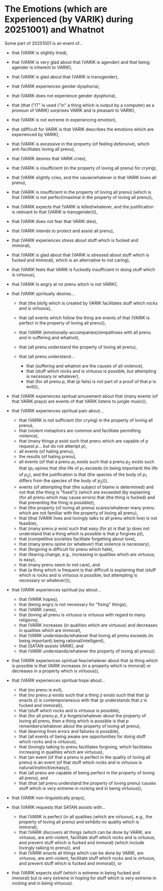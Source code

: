 The Emotions (which are Experienced (by VARIK) during 20251001) and Whatnot
===========================================================================

Some part of 20251001 is an event of...

* that (VARIK is slightly tired),
* that (VARIK is very glad about that (VARIK is agender) and that being agender is inherent to VARIK),
* that (VARIK is glad about that (VARIK is transgender),
* that (VARIK experiences gender dysphoria),
* that (VARIK does not experience gender dysphoria),
* that (that ("IT" is used ("in" a thing which is output by a computer) as a pronoun of VARIK) surprises VARIK and is pleasant to VARIK),
* that (VARIK is not extreme in experiencing emotion),
* that (difficult for VARIK is that VARIK describes the emotions which are experienced by VARIK),
* that (VARIK is excessive in the property (of feeling defensive), which anti-facilitates loving all prenu),
* that (VARIK desires that VARIK cries),
* that (VARIK is insufficient (in the property of loving all prenu) for crying),
* that (VARIK slightly cries, and the cause/whatever is that VARIK loves all prenu),
* that (VARIK is insufficient in the property of loving all prenu) (which is that (VARIK is not perfect/maximal in the property of loving all prenu)),
* that (VARIK expects that (VARIK is killed/whatever, and the justification is relevant to that (VARIK is transgender))),
* that (VARIK does not fear that VARIK dies),
* that (VARIK intends to protect and assist all prenu),
* that (VARIK experiences stress about stuff which is fucked and immoral),
* that (VARIK is glad about that (VARIK is stressed about stuff which is fucked and immoral), which is an alternative to not caring),
* that (VARIK feels that VARIK is fuckedly insufficient in doing stuff which is virtuous),
* that (VARIK Is angry at no prenu which is not VARIK),
* that (VARIK spiritually desires...

  * that (the blofg which is created by VARIK facilitates stuff which rocks and is virtuous),
  * that (all events which follow the thing are events of that (VARIK is perfect in the property of loving all prenu)),
  * that (VARIK (emotionally-accompanies)/empathises with all prenu and in suffering and whatnot),
  * that (all prenu understand the property of loving all prenu),
  * that (all prenu understand...

    * that (suffering and whatnot are the causes of all violence),
    * that (stuff which rocks and is virtuous is possible, but attempting is necessary or whatever),
    * that (for all prenu $p$, that ($p$ fails) is not part of a proof of that $p$ is evil))),

* that (VARIK experiences spritual amusement about that (many events (of that VARIK prays) are events of that VARIK listens to jungle music)),
* that (VARIK experiences spiritual pain about...

  * that (VARIK is not sufficient (for crying) in the property of loving all prenu),
  * that (violent metaphors are common and facilitate permitting violence),
  * that (many things $p$ exist such that prenu which are capable of $p$ request $p$... but do not attempt $p$),
  * all events (of hating prenu),
  * the results (of hating prenu),
  * all events (of that a prenu $p_1$ exists such that a prenu $p_2$ exists such that ($p_1$ opines that (the life of $p_1$ exceeds (in being important) the life of $p_2$), and the justification is that (the species of the body of $p_1$ differs from the species of the body of $p_2$))),
  * events (of attempting that (the subject of blame is determined) and not that (the thing is "fixed")) (which are exceeded (by explaining (for all prenu which may cause errors) that (the thing is fucked) and that preventing the thing is possible)),
  * that (the property (of loving all prenu) scares/whatever many prenu which are not familiar with the property of loving all prenu),
  * that (that (VARIK lives and lovingly talks to all prenu which live) is not feasible),
  * that (many prenu $p$ exist such that easy (for $p$) is that ($p$ does not understand that a thing which is possible is that $p$ forgives $p$)),
  * that (competitive societies facilitate forgetting about love),
  * that (many prenu opine (or whatever) that violence is necessary),
  * that (forgiving is difficult for prenu which hate),
  * that (fearing change, e.g., increasing in qualities which are virtuous, is easy),
  * that (many prenu seem to not care), and
  * that (a thing which is frequent is that difficult is explaining that (stuff which is rocks and is virtuous is possible, but attempting is necessary or whatever))),

* that (VARIK experiences spiritual joy about...

  * that (VARIK hopes),
  * that (being angry is not necessary for "fixing" things),
  * that (VARIK cares),
  * that (loving all prenu is virtuous is virtuous with regard to many religions),
  * that (VARIK increases (in qualities which are virtuous) and decreases in qualities which are immoral),
  * that (VARIK understands/whatever that loving all prenu exceeds (in being important) being rational/intelligent),
  * that (SATAN assists VARIK), and
  * that (VARIK understands/whatever the property of loving all prenu)).

* that (VARIK experiences spiritual fear/whatever about that (a thing which is possible is that VARIK increases (in a property which is immoral) or decreases in a property which is virtuous)),
* that (VARIK experiences spiritual hope about...

  * that (no prenu is evil),
  * that (no prenu $p$ exists such that a thing $z$ exists such that that ($p$ enacts $z$) is contemporaneous with that ($p$ understands that $z$ is fucked and immoral)),
  * that (stuff which rocks and is virtuous is possible),
  * that (for all prenu $p$, if $p$ forgets/whatever about the property of loving all prenu, then a thing which is possible is that $p$ remembers/whatever about the property of loving all prenu),
  * that (learning from errors and failures is possible),
  * that (all events of being awake are opportunities for doing stuff which rocks and is virtuous),
  * that (lovingly talking to prenu facilitates forgiving, which facilitates increasing in qualities which are virtuous),
  * that (an event (of that a prenu is perfect in the quality of loving all prenu) is an event (of that stuff which rocks and is virtuous is natural/instinctive/easy)),
  * that (all prenu are capable of being perfect in the property of loving all prenu), and
  * that (that (all prenu understand the property of loving prenu) causes stuff which is very extreme in rocking and in being virtuous)),

* that (VARIK non-linguistically prays),
* that (VARIK requests that SATAN assists with...

  * that (VARIK is perfect (in all qualities (which are virtuous), e.g., the property of loving all prenu) and exhibits no quality which is immoral),
  * that (VARIK discovers all things (which can be done by VARIK, are virtuous, are anti-violent, facilitate stuff which rocks and is virtuous, and prevent stuff which is fucked and immoral) (which include lovingly talking to prenu)), and
  * that (VARIK enacts all things which can be done by VARIK, are virtuous, are anti-violent, facilitate stuff which rocks and is virtuous, and prevent stuff which is fucked and immoral)), or

* that (VARIK expects stuff (which is extreme in being fucked and immoral) but is very extreme in hoping for stuff which is very extreme in rocking and in being virtuous).
